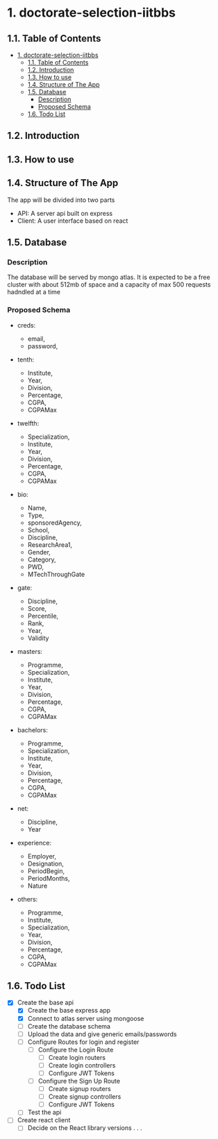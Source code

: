 # 1. doctorate-selection-iitbbs

## 1.1. Table of Contents

- [1. doctorate-selection-iitbbs](#1-doctorate-selection-iitbbs)
  - [1.1. Table of Contents](#11-table-of-contents)
  - [1.2. Introduction](#12-introduction)
  - [1.3. How to use](#13-how-to-use)
  - [1.4. Structure of The App](#14-structure-of-the-app)
  - [1.5. Database](#15-database)
    - [Description](#description)
    - [Proposed Schema](#proposed-schema)
  - [1.6. Todo List](#16-todo-list)

## 1.2. Introduction

## 1.3. How to use

## 1.4. Structure of The App

The app will be divided into two parts

- API: A server api built on express
- Client: A user interface based on react

## 1.5. Database

### Description

The database will be served by mongo atlas. It is expected to be a free cluster with about 512mb of space and a capacity of max 500 requests hadndled at a time

### Proposed Schema

- creds:
  - email,
  - password,
- tenth:
  - Institute,
  - Year,
  - Division,
  - Percentage,
  - CGPA,
  - CGPAMax
- twelfth:
  - Specialization,
  - Institute,
  - Year,
  - Division,
  - Percentage,
  - CGPA,
  - CGPAMax
- bio:
  - Name,
  - Type,
  - sponsoredAgency,
  - School,
  - Discipline,
  - ResearchArea1,
  - Gender,
  - Category,
  - PWD,
  - MTechThroughGate
  
- gate:
  - Discipline,
  - Score,
  - Percentile,
  - Rank,
  - Year,
  - Validity
  
- masters:
  - Programme,
  - Specialization,
  - Institute,
  - Year,
  - Division,
  - Percentage,
  - CGPA,
  - CGPAMax
  
- bachelors:
  - Programme,
  - Specialization,
  - Institute,
  - Year,
  - Division,
  - Percentage,
  - CGPA,
  - CGPAMax
  
- net:
  - Discipline,
  - Year
  
- experience:
  - Employer,
  - Designation,
  - PeriodBegin,
  - PeriodMonths,
  - Nature
  
- others:
  - Programme,
  - Institute,
  - Specialization,
  - Year,
  - Division,
  - Percentage,
  - CGPA,
  - CGPAMax

## 1.6. Todo List

- [x] Create the base api
  - [x] Create the base express app
  - [x] Connect to atlas server using mongoose
  - [ ] Create the database schema
  - [ ] Upload the data and give generic emails/passwords
  - [ ] Configure Routes for login and register
    - [ ] Configure the Login Route
      - [ ] Create login routers
      - [ ] Create login controllers
      - [ ] Configure JWT Tokens
    - [ ] Configure the Sign Up Route
      - [ ] Create signup routers
      - [ ] Create signup controllers
      - [ ] Configure JWT Tokens
  - [ ] Test the api
- [ ] Create react client
  - [ ] Decide on the React library versions
.
.
.
